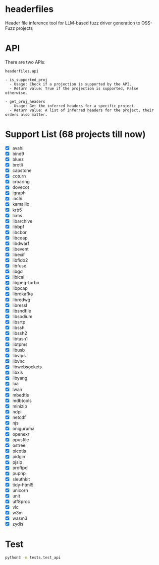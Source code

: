 # headerfiles
Header file inference tool for LLM-based fuzz driver generation to OSS-Fuzz projects

# API

There are two APIs:

```
headerfiles.api

- is_supported_proj
  - Usage: Check if a projection is supported by the API.
  - Return value: True if the projection is supported, False otherwise.

- get_proj_headers
  - Usage: Get the inferred headers for a specific project.
  - Return value: A list of inferred headers for the project, their orders also matter.

```

# Support List (68 projects till now)

- [x] avahi
- [x] bind9
- [x] bluez
- [x] brotli
- [x] capstone
- [x] coturn
- [x] croaring
- [x] dovecot
- [x] igraph
- [x] inchi
- [x] kamailio
- [x] krb5
- [x] lcms
- [x] libarchive
- [x] libbpf
- [x] libcbor
- [x] libcoap
- [x] libdwarf
- [x] libevent
- [x] libexif
- [x] libfido2
- [x] libfuse
- [x] libgd
- [x] libical
- [x] libjpeg-turbo
- [x] libpcap
- [x] librdkafka
- [x] libredwg
- [x] libressl
- [x] libsndfile
- [x] libsodium
- [x] libsrtp
- [x] libssh
- [x] libssh2
- [x] libtasn1
- [x] libtpms
- [x] libusb
- [x] libvips
- [x] libvnc
- [x] libwebsockets
- [x] libxls
- [x] libyang
- [x] lua
- [x] lwan
- [x] mbedtls
- [x] mdbtools
- [x] minizip
- [x] ndpi
- [x] netcdf
- [x] njs
- [x] oniguruma
- [x] openexr
- [x] opusfile
- [x] ostree
- [x] picotls
- [x] pidgin
- [x] pjsip
- [x] proftpd
- [x] pupnp
- [x] sleuthkit
- [x] tidy-html5
- [x] unicorn
- [x] unit
- [x] utf8proc
- [x] vlc
- [x] w3m
- [x] wasm3
- [x] zydis

# Test

```bash
python3 -m tests.test_api
```
